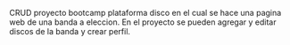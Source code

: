 CRUD proyecto bootcamp plataforma disco en el cual se hace una pagina web de una banda a eleccion.
En el proyecto se pueden agregar y editar discos de la banda y crear perfil.
